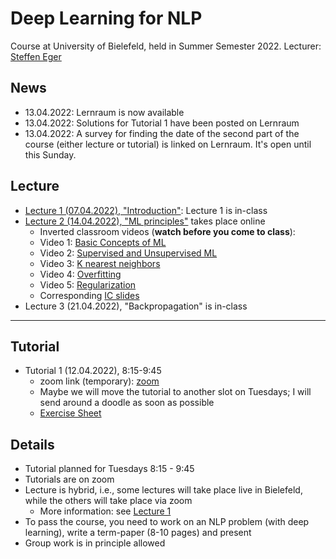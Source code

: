 # Deep Learning for NLP 

Course at University of Bielefeld, held in Summer Semester 2022. Lecturer: [Steffen Eger](steffen.eger@uni-bielefeld.de)

## News

- 13.04.2022: Lernraum is now available
- 13.04.2022: Solutions for Tutorial 1 have been posted on Lernraum
- 13.04.2022: A survey for finding the date of the second part of the course (either lecture or tutorial) is linked on Lernraum. It's open until this Sunday.

## Lecture


- [Lecture 1 (07.04.2022), "Introduction"](slides/01_kickoff_2022.pdf): Lecture 1 is in-class
- [Lecture 2 (14.04.2022), "ML principles"](slides/02_ml+dl_2022.pdf) takes place online
    - Inverted classroom videos (**watch before you come to class**):
    - Video 1: [Basic Concepts of ML](https://www.youtube.com/watch?v=-ch5qOiteRY)
    - Video 2: [Supervised and Unsupervised ML](https://www.youtube.com/watch?v=kE5QZ8G_78c&t=339s)
    - Video 3: [K nearest neighbors](https://www.youtube.com/watch?v=UqYde-LULfs)
    - Video 4: [Overfitting](https://www.youtube.com/watch?v=AYI1J3EmuaU)
    - Video 5: [Regularization](https://www.youtube.com/watch?v=C0xMTRynli8)
    - Corresponding [IC slides](slides/ml-principles-slides.pdf)
 - Lecture 3 (21.04.2022), "Backpropagation" is in-class


*********************************************

## Tutorial

 - Tutorial 1 (12.04.2022), 8:15-9:45
     - zoom link (temporary): [zoom](https://tu-darmstadt.zoom.us/j/8763992280?pwd=MW9NY2l4Yk1ydG9jOGwvSUlzT0c0Zz09)
     - Maybe we will move the tutorial to another slot on Tuesdays; I will send around a doodle as soon as possible
     - [Exercise Sheet](tutorial/DL4NLP_2022-ex1.pdf)


## Details

- Tutorial planned for Tuesdays 8:15 - 9:45
- Tutorials are on zoom
- Lecture is hybrid, i.e., some lectures will take place live in Bielefeld, while the others will take place via zoom
   - More information: see [Lecture 1](slides/01_kickoff_2022.pdf)
- To pass the course, you need to work on an NLP problem (with deep learning), write a term-paper (8-10 pages) and present
- Group work is in principle allowed
